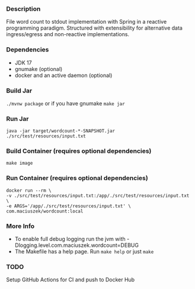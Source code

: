 ### Description

File word count to stdout implementation with Spring in a reactive programming paradigm. Structured with extensibility for alternative data ingress/egress and non-reactive implementations.

### Dependencies
* JDK 17
* gnumake (optional)
* docker and an active daemon (optional)

### Build Jar
`./mvnw package`
or if you have gnumake
`make jar`

### Run Jar
`java -jar target/wordcount-*-SNAPSHOT.jar ./src/test/resources/input.txt`

### Build Container (requires optional dependencies)
`make image`

### Run Container (requires optional dependencies)
```
docker run --rm \
-v ./src/test/resources/input.txt:/app/./src/test/resources/input.txt \
-e ARGS='/app/./src/test/resources/input.txt' \
com.maciuszek/wordcount:local
```

### More Info
* To enable full debug logging run the jvm with -Dlogging.level.com.maciuszek.wordcount=DEBUG
* The Makefile has a help page. Run `make help` or just `make`

### TODO
Setup GitHub Actions for CI and push to Docker Hub
